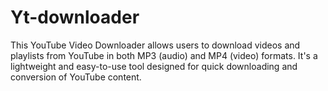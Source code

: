 # Yt-downloader
This YouTube Video Downloader allows users to download videos and playlists from YouTube in both MP3 (audio) and MP4 (video) formats. It's a lightweight and easy-to-use tool designed for quick downloading and conversion of YouTube content.
